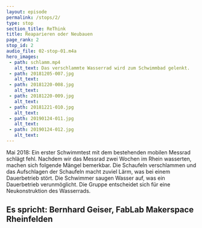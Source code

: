 ```yaml
---
layout: episode
permalink: /stops/2/
type: stop
section_title: ReThink
title: Reaparieren oder Neubauen
page_rank: 2
stop_id: 2
audio_file: 02-stop-01.m4a
hero_images:
 - path: schlamm.mp4
   alt_text: Das verschlammte Wasserrad wird zum Schwimmbad gelenkt.
 - path: 20181205-007.jpg
   alt_text: 
 - path: 20181220-008.jpg
   alt_text: 
 - path: 20181220-009.jpg
   alt_text: 
 - path: 20181221-010.jpg
   alt_text: 
 - path: 20190124-011.jpg
   alt_text: 
 - path: 20190124-012.jpg
   alt_text: 
---
```


Mai 2018:
Ein erster Schwimmtest mit dem bestehenden mobilen Messrad schlägt fehl. Nachdem wir das Messrad zwei Wochen im Rhein wasserten, machen sich folgende Mängel bemerkbar. Die Schaufeln verschlammen und das Aufschlagen der Schaufeln macht zuviel Lärm, was bei einem Dauerbetrieb stört. Die Schwimmer saugen Wasser auf, was ein Dauerbetrieb verunmöglicht. Die Gruppe entscheidet sich für eine Neukonstruktion des Wasserrads. 

## Es spricht: Bernhard Geiser, FabLab Makerspace Rheinfelden